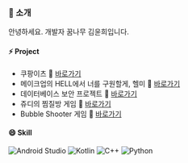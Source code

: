 ### 👋 소개
안녕하세요. 개발자 꿈나무 김윤희입니다.
<!--
**qscwdve/qscwdve** is a ✨ _special_ ✨ repository because its `README.md` (this file) appears on your GitHub profile.

Here are some ideas to get you started:

- 🔭 I’m currently working on ...
- 🌱 I’m currently learning ...
- 👯 I’m looking to collaborate on ...
- 🤔 I’m looking for help with ...
- 💬 Ask me about ...
- 📫 How to reach me: ...
- 
 😄Pronouns: ...
- ⚡ Fun fact: ...
-->
#### ⚡ Project
- 쿠팡이츠   🌱 [바로가기](https://github.com/qscwdve/coupangEats)
- 메이크업의 HELL에서 너를 구원할게, 헬미   🌱 [바로가기](https://github.com/qscwdve/helpmemakeupmirror)
- 데이터베이스 보안 프로젝트  🌱 [바로가기](https://github.com/qscwdve/DatabaseSecurity)
- 쥬디의 찜질방 게임   🌱  [바로가기](https://github.com/qscwdve/JudyJjimjilbang)
- Bubble Shooter 게임   🌱  [바로가기](https://github.com/qscwdve/BubbleShooterGame)

#### 😄 Skill
![Android Studio](https://img.shields.io/badge/Android%20Studio-3DDC84.svg?style=for-the-badge&logo=android-studio&logoColor=white)
![Kotlin](https://img.shields.io/badge/kotlin-%230095D5.svg?style=for-the-badge&logo=kotlin&logoColor=white)
![C++](https://img.shields.io/badge/c++-%2300599C.svg?style=for-the-badge&logo=c%2B%2B&logoColor=white)
![Python](https://img.shields.io/badge/python-3670A0?style=for-the-badge&logo=python&logoColor=ffdd54)
